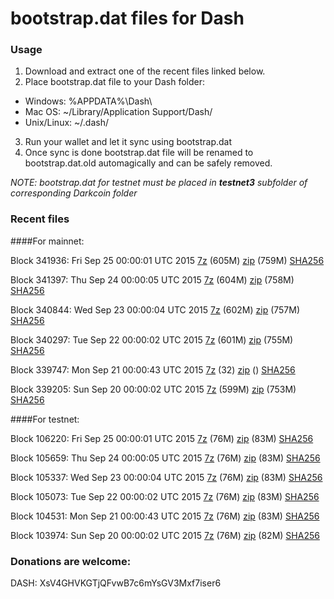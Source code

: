 # bootstrap.dat files for Dash

### Usage

1. Download and extract one of the recent files linked below.
2. Place bootstrap.dat file to your Dash folder:
 - Windows: %APPDATA%\Dash\
 - Mac OS: ~/Library/Application Support/Dash/
 - Unix/Linux: ~/.dash/
3. Run your wallet and let it sync using bootstrap.dat
4. Once sync is done bootstrap.dat file will be renamed to bootstrap.dat.old automagically and can be safely removed.

_NOTE: bootstrap.dat for testnet must be placed in **testnet3** subfolder of corresponding Darkcoin folder_

### Recent files

####For mainnet:

Block 341936: Fri Sep 25 00:00:01 UTC 2015 [7z](https://transfer.sh/L1c8O/bootstrap.dat.20150925.7z) (605M) [zip](https://transfer.sh/fS6hu/bootstrap.dat.20150925.zip) (759M) [SHA256](https://transfer.sh/zvLiD/sha256.txt)

Block 341397: Thu Sep 24 00:00:05 UTC 2015 [7z](https://transfer.sh/szaZs/bootstrap.dat.20150924.7z) (604M) [zip](https://transfer.sh/13pNir/bootstrap.dat.20150924.zip) (758M) [SHA256](https://transfer.sh/1g61Mv/sha256.txt)

Block 340844: Wed Sep 23 00:00:04 UTC 2015 [7z](https://transfer.sh/TBs2f/bootstrap.dat.20150923.7z) (602M) [zip](https://transfer.sh/ebqSU/bootstrap.dat.20150923.zip) (757M) [SHA256](https://transfer.sh/dQhBz/sha256.txt)

Block 340297: Tue Sep 22 00:00:02 UTC 2015 [7z](https://transfer.sh/difEs/bootstrap.dat.20150922.7z) (601M) [zip](https://transfer.sh/152Mne/bootstrap.dat.20150922.zip) (755M) [SHA256](https://transfer.sh/K0Y39/sha256.txt)

Block 339747: Mon Sep 21 00:00:43 UTC 2015 [7z](https://transfer.sh/173DmB/bootstrap.dat.20150921.7z) (32) [zip]() () [SHA256](https://transfer.sh/AE9Rk/sha256.txt)

Block 339205: Sun Sep 20 00:00:02 UTC 2015 [7z](https://transfer.sh/KaKeT/bootstrap.dat.20150920.7z) (599M) [zip](https://transfer.sh/zLHNF/bootstrap.dat.20150920.zip) (753M) [SHA256](https://transfer.sh/LY16X/sha256.txt)

####For testnet:

Block 106220: Fri Sep 25 00:00:01 UTC 2015 [7z](https://transfer.sh/19xziY/bootstrap.dat.20150925.7z) (76M) [zip](https://transfer.sh/fzw9b/bootstrap.dat.20150925.zip) (83M) [SHA256](https://transfer.sh/1fUEFh/sha256.txt)

Block 105659: Thu Sep 24 00:00:05 UTC 2015 [7z](https://transfer.sh/15z53q/bootstrap.dat.20150924.7z) (76M) [zip](https://transfer.sh/lDdQo/bootstrap.dat.20150924.zip) (83M) [SHA256](https://transfer.sh/RgkIa/sha256.txt)

Block 105337: Wed Sep 23 00:00:04 UTC 2015 [7z](https://transfer.sh/HP1hx/bootstrap.dat.20150923.7z) (76M) [zip](https://transfer.sh/BAOKz/bootstrap.dat.20150923.zip) (83M) [SHA256](https://transfer.sh/14rqzf/sha256.txt)

Block 105073: Tue Sep 22 00:00:02 UTC 2015 [7z](https://transfer.sh/rOmZH/bootstrap.dat.20150922.7z) (76M) [zip](https://transfer.sh/1TkUo/bootstrap.dat.20150922.zip) (83M) [SHA256](https://transfer.sh/10myBb/sha256.txt)

Block 104531: Mon Sep 21 00:00:43 UTC 2015 [7z](https://transfer.sh/pCGTC/bootstrap.dat.20150921.7z) (76M) [zip](https://transfer.sh/D5Zix/bootstrap.dat.20150921.zip) (83M) [SHA256](https://transfer.sh/VGdGy/sha256.txt)

Block 103974: Sun Sep 20 00:00:02 UTC 2015 [7z](https://transfer.sh/R6MXC/bootstrap.dat.20150920.7z) (76M) [zip](https://transfer.sh/1bO8B3/bootstrap.dat.20150920.zip) (82M) [SHA256](https://transfer.sh/c4GTh/sha256.txt)

### Donations are welcome:

DASH: XsV4GHVKGTjQFvwB7c6mYsGV3Mxf7iser6
